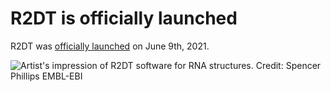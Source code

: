 # R2DT is officially launched

R2DT was [officially launched](https://www.ebi.ac.uk/about/news/technology-and-innovation/visualising-rna-structures-using-r2dt/) on June 9th, 2021.

![Artist's impression of R2DT software for RNA structures. Credit: Spencer Phillips EMBL-EBI](https://acxngcvroo.cloudimg.io/v7/https://content.embl.org/sites/default/files/2021-10/2021_PETROV_R2DT_500x375.jpg?w=1000&h=600)
